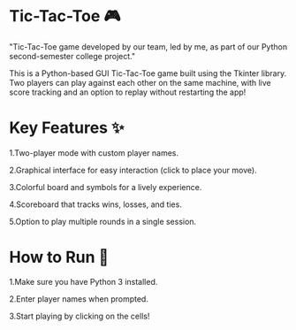 # Tic-Tac-Toe  🎮
"Tic-Tac-Toe game developed by our team, led by me, as part of our Python second-semester college project."

This is a Python-based GUI Tic-Tac-Toe game built using the Tkinter library.
Two players can play against each other on the same machine, with live score tracking and an option to replay without restarting the app!

# Key Features ✨

1.Two-player mode with custom player names.

2.Graphical interface for easy interaction (click to place your move).

3.Colorful board and symbols for a lively experience.

4.Scoreboard that tracks wins, losses, and ties.

5.Option to play multiple rounds in a single session.

# How to Run 🚀

1.Make sure you have Python 3 installed.

2.Enter player names when prompted.

3.Start playing by clicking on the cells!
